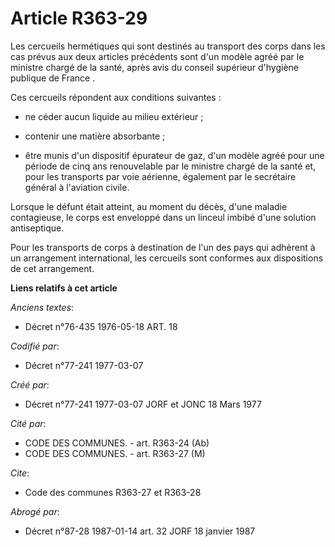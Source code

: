 # Article R363-29

Les cercueils hermétiques qui sont destinés au transport des corps dans les cas prévus aux deux articles précédents sont d'un
modèle agréé par le ministre chargé de la santé, après avis du conseil supérieur d'hygiène publique de France     . 

Ces cercueils répondent aux conditions suivantes :

- ne céder aucun liquide au milieu extérieur ;

- contenir une matière absorbante ;

- être munis d'un dispositif épurateur de gaz, d'un modèle agréé pour une période de cinq ans renouvelable par le ministre
chargé de la santé et, pour les transports par voie aérienne, également par le secrétaire général à l'aviation civile. 

Lorsque le défunt était atteint, au moment du décès, d'une maladie contagieuse, le corps est enveloppé dans un linceul imbibé
d'une solution antiseptique. 

Pour les transports de corps à destination de l'un des pays qui adhèrent à un arrangement international, les cercueils sont
conformes aux dispositions de cet arrangement.

**Liens relatifs à cet article**

_Anciens textes_:

  - Décret n°76-435 1976-05-18 ART. 18

_Codifié par_:

  - Décret n°77-241 1977-03-07

_Créé par_:

  - Décret n°77-241 1977-03-07 JORF et JONC 18 Mars 1977

_Cité par_:

  - CODE DES COMMUNES. - art. R363-24 (Ab)
  - CODE DES COMMUNES. - art. R363-27 (M)

_Cite_:

  - Code des communes R363-27 et R363-28

_Abrogé par_:

  - Décret n°87-28 1987-01-14 art. 32 JORF 18 janvier 1987
